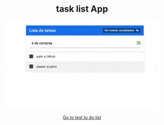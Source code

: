 <h1 align="center">task list App</h1>

<p align="center">
  <img src="./list.gif">
</p>

 <p align="center">
  <a href="https://sebastiantobon.github.io/task-list-app-with-react/">Go to test to do list</a>
</p>
